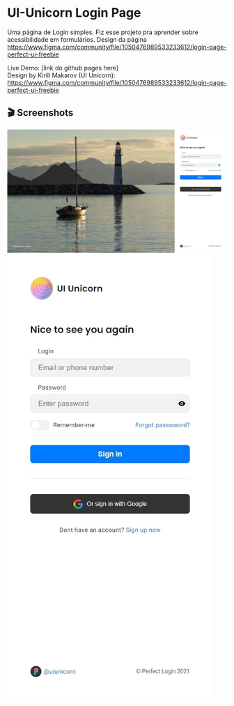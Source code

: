 # UI-Unicorn Login Page
Uma página de Login simples. Fiz esse projeto pra aprender sobre acessibilidade em formulários.
Design da página https://www.figma.com/community/file/1050476989533233612/login-page-perfect-ui-freebie

Live Demo: [link do github pages here] <br>
Design by Kirill Makarov (UI Unicorn): <a href="https://www.figma.com/community/file/1050476989533233612/login-page-perfect-ui-freebie" target="_blank">https://www.figma.com/community/file/1050476989533233612/login-page-perfect-ui-freebie</a>

## 🎬 Screenshots
![Desktop](images\demo\desktop-1920x1080.jpeg)
![Mobile](images\demo\samsung-galaxy-s8.jpeg)

